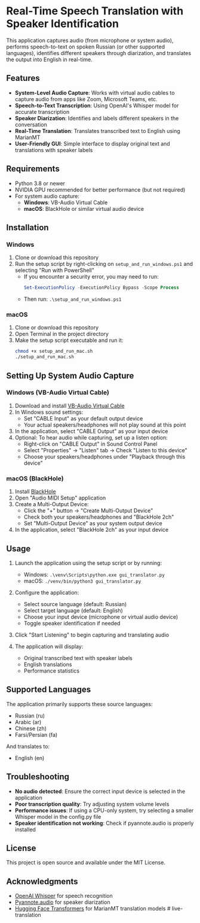 # Real-Time Speech Translation with Speaker Identification

This application captures audio (from microphone or system audio), performs speech-to-text on spoken Russian (or other supported languages), identifies different speakers through diarization, and translates the output into English in real-time.

## Features

- **System-Level Audio Capture**: Works with virtual audio cables to capture audio from apps like Zoom, Microsoft Teams, etc.
- **Speech-to-Text Transcription**: Using OpenAI's Whisper model for accurate transcription
- **Speaker Diarization**: Identifies and labels different speakers in the conversation
- **Real-Time Translation**: Translates transcribed text to English using MarianMT
- **User-Friendly GUI**: Simple interface to display original text and translations with speaker labels

## Requirements

- Python 3.8 or newer
- NVIDIA GPU recommended for better performance (but not required)
- For system audio capture:
  - **Windows**: VB-Audio Virtual Cable
  - **macOS**: BlackHole or similar virtual audio device

## Installation

### Windows

1. Clone or download this repository
2. Run the setup script by right-clicking on `setup_and_run_windows.ps1` and selecting "Run with PowerShell"
   - If you encounter a security error, you may need to run:
     ```powershell
     Set-ExecutionPolicy -ExecutionPolicy Bypass -Scope Process
     ```
   - Then run: `.\setup_and_run_windows.ps1`

### macOS

1. Clone or download this repository
2. Open Terminal in the project directory
3. Make the setup script executable and run it:
   ```bash
   chmod +x setup_and_run_mac.sh
   ./setup_and_run_mac.sh
   ```

## Setting Up System Audio Capture

### Windows (VB-Audio Virtual Cable)

1. Download and install [VB-Audio Virtual Cable](https://vb-audio.com/Cable/)
2. In Windows sound settings:
   - Set "CABLE Input" as your default output device
   - Your actual speakers/headphones will not play sound at this point
3. In the application, select "CABLE Output" as your input device
4. Optional: To hear audio while capturing, set up a listen option:
   - Right-click on "CABLE Output" in Sound Control Panel
   - Select "Properties" → "Listen" tab → Check "Listen to this device"
   - Choose your speakers/headphones under "Playback through this device"

### macOS (BlackHole)

1. Install [BlackHole](https://github.com/ExistentialAudio/BlackHole)
2. Open "Audio MIDI Setup" application
3. Create a Multi-Output Device:
   - Click the "+" button → "Create Multi-Output Device"
   - Check both your speakers/headphones and "BlackHole 2ch"
   - Set "Multi-Output Device" as your system output device
4. In the application, select "BlackHole 2ch" as your input device

## Usage

1. Launch the application using the setup script or by running:
   - Windows: `.\venv\Scripts\python.exe gui_translator.py`
   - macOS: `./venv/bin/python3 gui_translator.py`

2. Configure the application:
   - Select source language (default: Russian)
   - Select target language (default: English)
   - Choose your input device (microphone or virtual audio device)
   - Toggle speaker identification if needed

3. Click "Start Listening" to begin capturing and translating audio

4. The application will display:
   - Original transcribed text with speaker labels
   - English translations
   - Performance statistics

## Supported Languages

The application primarily supports these source languages:
- Russian (ru)
- Arabic (ar)
- Chinese (zh)
- Farsi/Persian (fa)

And translates to:
- English (en)

## Troubleshooting

- **No audio detected**: Ensure the correct input device is selected in the application
- **Poor transcription quality**: Try adjusting system volume levels
- **Performance issues**: If using a CPU-only system, try selecting a smaller Whisper model in the config.py file
- **Speaker identification not working**: Check if pyannote.audio is properly installed

## License

This project is open source and available under the MIT License.

## Acknowledgments

- [OpenAI Whisper](https://github.com/openai/whisper) for speech recognition
- [Pyannote.audio](https://github.com/pyannote/pyannote-audio) for speaker diarization
- [Hugging Face Transformers](https://huggingface.co/transformers/) for MarianMT translation models #   l i v e - t r a n s l a t i o n  
 